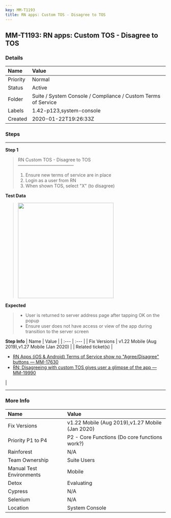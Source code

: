```yaml
---
key: MM-T1193
title: RN apps: Custom TOS - Disagree to TOS
---
```


## MM-T1193: RN apps: Custom TOS - Disagree to TOS

### Details

| Name     | Value                                                         |
| :------- | :------------------------------------------------------------ |
| Priority | Normal                                                        |
| Status   | Active                                                        |
| Folder   | Suite / System Console / Compliance / Custom Terms of Service |
| Labels   | 1.42-p123,system-console                                      |
| Created  | 2020-01-22T19:26:33Z                                          |

### Steps

<hr/>

**Step 1**

> <article>RN Custom TOS - Disagree to TOS<br>–––––––––––––––––––––––––<ol><li>Ensure new terms of service are in place</li><li>Login as a user from RN</li><li>When shown TOS, select "X" (to disagree)</li></ol></article>

**Test Data**

> <article><img src="https://smartbear-tm4j-prod-us-west-2-attachment-rich-text.s3.us-west-2.amazonaws.com/embedded-f3277290f945470c4add5d21ef3dc7ca7b74388fc7152bfb6b99ae58c66a95a8-1607210852363-IMG_1495FF669B58-1.jpeg" style="width: 300px;" class="fr-fil fr-dib"></article>

**Expected**

> <article><ul><li>User is returned to server address page after tapping OK on the popup</li><li>Ensure user does not have access or view of the app during transition to the server screen</li></ul></article>

**Step Info**
| Name | Value |
| :--- | :--- |
| Fix Versions | v1.22 Mobile (Aug 2019),v1.27 Mobile (Jan 2020) |
| Related ticket(s) | <ul><li><a href="https://mattermost.atlassian.net/browse/MM-17630">RN Apps (iOS &amp; Android) Terms of Service show no "Agree/Disagree" buttons — MM-17630</a></li><li><a href="https://mattermost.atlassian.net/browse/MM-19990">RN: Disagreeing with custom TOS gives user a glimpse of the app — MM-19990</a></li></ul> |

<hr/>

### More Info

| Name                     | Value                                           |
| :----------------------- | :---------------------------------------------- |
| Fix Versions             | v1.22 Mobile (Aug 2019),v1.27 Mobile (Jan 2020) |
| Priority P1 to P4        | P2 - Core Functions (Do core functions work?)   |
| Rainforest               | N/A                                             |
| Team Ownership           | Suite Users                                     |
| Manual Test Environments | Mobile                                          |
| Detox                    | Evaluating                                      |
| Cypress                  | N/A                                             |
| Selenium                 | N/A                                             |
| Location                 | System Console                                  |
